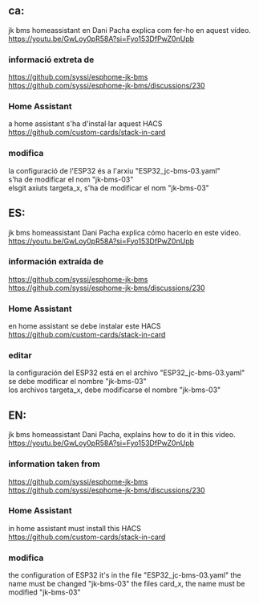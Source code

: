 ## ca:  ## 
jk bms homeassistant
en Dani Pacha explica com fer-ho en aquest vídeo.  
https://youtu.be/GwLoy0pR58A?si=Fyo153DfPwZ0nUpb


### informació extreta de ###  
https://github.com/syssi/esphome-jk-bms  
https://github.com/syssi/esphome-jk-bms/discussions/230  

### Home Assistant ###  
a home assistant s'ha d'instal·lar aquest HACS  
https://github.com/custom-cards/stack-in-card 

### modifica ###  
la configuració de l'ESP32 és a l'arxiu "ESP32_jc-bms-03.yaml"  
s'ha de modificar el nom "jk-bms-03"   
elsgit axiuts targeta_x, s'ha de modificar el nom  "jk-bms-03"   



## ES: ##   
jk bms homeassistant
Dani Pacha explica cómo hacerlo en este video.  
https://youtu.be/GwLoy0pR58A?si=Fyo153DfPwZ0nUpb  

### información extraída de ### 
https://github.com/syssi/esphome-jk-bms  
https://github.com/syssi/esphome-jk-bms/discussions/230  

### Home Assistant ### 
en home assistant se debe instalar este HACS  
https://github.com/custom-cards/stack-in-card  

### editar ### 
la configuración del ESP32 está en el archivo "ESP32_jc-bms-03.yaml"  
se debe modificar el nombre "jk-bms-03"   
los archivos targeta_x, debe modificarse el nombre "jk-bms-03"   



## EN:  ##  
jk bms homeassistant 
Dani Pacha, explains how to do it in this video.  
https://youtu.be/GwLoy0pR58A?si=Fyo153DfPwZ0nUpb  

### information taken from ### 
https://github.com/syssi/esphome-jk-bms  
https://github.com/syssi/esphome-jk-bms/discussions/230  

### Home Assistant ###  
in home assistant must install this HACS  
https://github.com/custom-cards/stack-in-card  

### modifica ###
the configuration of ESP32 it's in the file "ESP32_jc-bms-03.yaml"
the name must be changed "jk-bms-03" 
the files card_x, the name must be modified  "jk-bms-03" 
